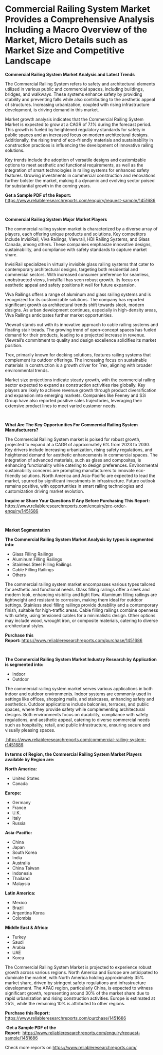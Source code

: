 <p><h1>Commercial Railing System Market Provides a Comprehensive Analysis Including a Macro Overview of the Market, Micro Details such as Market Size and Competitive Landscape</h1></p><p><strong>Commercial Railing System Market Analysis and Latest Trends</strong></p>
<p><p>The Commercial Railing System refers to safety and architectural elements utilized in various public and commercial spaces, including buildings, bridges, and walkways. These systems enhance safety by providing stability and preventing falls while also contributing to the aesthetic appeal of structures. Increasing urbanization, coupled with rising infrastructure development, is driving demand in this market.</p><p>Market growth analysis indicates that the Commercial Railing System Market is expected to grow at a CAGR of 7.1% during the forecast period. This growth is fueled by heightened regulatory standards for safety in public spaces and an increased focus on modern architectural designs. Additionally, the rising trend of eco-friendly materials and sustainability in construction practices is influencing the development of innovative railing solutions.</p><p>Key trends include the adoption of versatile designs and customizable options to meet aesthetic and functional requirements, as well as the integration of smart technologies in railing systems for enhanced safety features. Growing investments in commercial construction and renovations further bolster the market, making it a dynamic and evolving sector poised for substantial growth in the coming years.</p></p>
<p><strong>Get a Sample PDF of the Report:&nbsp;</strong> <a href="https://www.reliableresearchreports.com/enquiry/request-sample/1451686?utm_campaign=3567&utm_medium=2&utm_source=Github&utm_content=ia&utm_term=04042025&utm_id=commercial-railing-system">https://www.reliableresearchreports.com/enquiry/request-sample/1451686</a></p>
<p>&nbsp;</p>
<p><strong>Commercial Railing System Major Market Players</strong></p>
<p><p>The commercial railing system market is characterized by a diverse array of players, each offering unique products and solutions. Key competitors include InvisiRail, Viva Railings, Viewrail, HDI Railing Systems, and Glass Canada, among others. These companies emphasize innovative designs, sustainability, and compliance with safety standards to capture market share.</p><p>InvisiRail specializes in virtually invisible glass railing systems that cater to contemporary architectural designs, targeting both residential and commercial sectors. With increased consumer preference for seamless, unobstructed views, InvisiRail has seen robust growth. Its focus on aesthetic appeal and safety positions it well for future expansion.</p><p>Viva Railings offers a range of aluminum and glass railing systems and is recognized for its customizable solutions. The company has reported significant growth as architectural trends shift towards sleek, modern designs. As urban development continues, especially in high-density areas, Viva Railings anticipates further market opportunities.</p><p>Viewrail stands out with its innovative approach to cable railing systems and floating stair treads. The growing trend of open-concept spaces has fueled demand for their products, leading to a projected increase in revenue. Viewrail’s commitment to quality and design excellence solidifies its market position.</p><p>Trex, primarily known for decking solutions, features railing systems that complement its outdoor offerings. The increasing focus on sustainable materials in construction is a growth driver for Trex, aligning with broader environmental trends.</p><p>Market size projections indicate steady growth, with the commercial railing sector expected to expand as construction activities rise globally. Key players are likely to achieve revenue growth through product diversification and expansion into emerging markets. Companies like Feeney and S3i Group have also reported positive sales trajectories, leveraging their extensive product lines to meet varied customer needs.</p></p>
<p>&nbsp;</p>
<p><strong>What Are The Key Opportunities For Commercial Railing System Manufacturers?</strong></p>
<p><p>The Commercial Railing System market is poised for robust growth, projected to expand at a CAGR of approximately 6% from 2023 to 2030. Key drivers include increasing urbanization, rising safety regulations, and heightened demand for aesthetic enhancements in commercial spaces. The integration of advanced materials, such as glass and composites, is enhancing functionality while catering to design preferences. Environmental sustainability concerns are prompting manufacturers to innovate eco-friendly solutions. North America and Asia-Pacific are expected to lead the market, spurred by significant investments in infrastructure. Future outlook remains positive, with opportunities in smart railing technologies and customization driving market evolution.</p></p>
<p><strong>Inquire or Share Your Questions If Any Before Purchasing This Report:</strong> <a href="https://www.reliableresearchreports.com/enquiry/pre-order-enquiry/1451686?utm_campaign=3567&utm_medium=2&utm_source=Github&utm_content=ia&utm_term=04042025&utm_id=commercial-railing-system">https://www.reliableresearchreports.com/enquiry/pre-order-enquiry/1451686</a></p>
<p>&nbsp;</p>
<p><strong>Market Segmentation</strong></p>
<p><strong>The Commercial Railing System Market Analysis by types is segmented into:</strong></p>
<p><ul><li>Glass Filling Railings</li><li>Aluminum Filling Railings</li><li>Stainless Steel Filling Railings</li><li>Cable Filling Railings</li><li>Others</li></ul></p>
<p><p>The commercial railing system market encompasses various types tailored for aesthetic and functional needs. Glass filling railings offer a sleek and modern look, enhancing visibility and light flow. Aluminum filling railings are lightweight and resistant to corrosion, making them ideal for outdoor settings. Stainless steel filling railings provide durability and a contemporary finish, suitable for high-traffic areas. Cable filling railings combine openness with safety, using tensioned cables for a minimalistic design. Other options may include wood, wrought iron, or composite materials, catering to diverse architectural styles.</p></p>
<p><strong>Purchase this Report:&nbsp;</strong><a href="https://www.reliableresearchreports.com/purchase/1451686?utm_campaign=3567&utm_medium=2&utm_source=Github&utm_content=ia&utm_term=04042025&utm_id=commercial-railing-system">https://www.reliableresearchreports.com/purchase/1451686</a></p>
<p>&nbsp;</p>
<p><strong>The Commercial Railing System Market Industry Research by Application is segmented into:</strong></p>
<p><ul><li>Indoor</li><li>Outdoor</li></ul></p>
<p><p>The commercial railing system market serves various applications in both indoor and outdoor environments. Indoor systems are commonly used in settings like offices, shopping malls, and staircases, enhancing safety and aesthetics. Outdoor applications include balconies, terraces, and public spaces, where they provide safety while complementing architectural designs. Both environments focus on durability, compliance with safety regulations, and aesthetic appeal, catering to diverse commercial needs such as hospitality, retail, and public infrastructure, ensuring secure and visually pleasing spaces.</p></p>
<p><a href="https://www.reliableresearchreports.com/commercial-railing-system-r1451686?utm_campaign=3567&utm_medium=2&utm_source=Github&utm_content=ia&utm_term=04042025&utm_id=commercial-railing-system">&nbsp;https://www.reliableresearchreports.com/commercial-railing-system-r1451686</a></p>
<p><strong>In terms of Region, the Commercial Railing System Market Players available by Region are:</strong></p>
<p>
    <p> <strong> North America: </strong>
        <ul>
            <li>United States</li>
            <li>Canada</li>
        </ul>
        </p> 
    <p> <strong> Europe: </strong>
        <ul>
            <li>Germany</li>
            <li>France</li>
            <li>U.K.</li>
            <li>Italy</li>
            <li>Russia</li>
        </ul>
        </p> 
    <p> <strong> Asia-Pacific: </strong>
        <ul>
            <li>China</li>
            <li>Japan</li>
            <li>South Korea</li>
            <li>India</li>
            <li>Australia</li>
            <li>China Taiwan</li>
            <li>Indonesia</li>
            <li>Thailand</li>
            <li>Malaysia</li>
        </ul>
        </p> 
    <p> <strong> Latin America: </strong>
        <ul>
            <li>Mexico</li>
            <li>Brazil</li>
            <li>Argentina Korea</li>
            <li>Colombia</li>
        </ul>
        </p> 
    <p> <strong> Middle East & Africa: </strong>
        <ul>
            <li>Turkey</li>
            <li>Saudi</li>
            <li>Arabia</li>
            <li>UAE</li>
            <li>Korea</li>
        </ul>
    </p>
    </p>
<p><p>The Commercial Railing System Market is projected to experience robust growth across various regions. North America and Europe are anticipated to dominate the market, with North America holding approximately 35% market share, driven by stringent safety regulations and infrastructure development. The APAC region, particularly China, is expected to witness significant growth, representing around 30% of the market share due to rapid urbanization and rising construction activities. Europe is estimated at 25%, while the remaining 10% is attributed to other regions.</p></p>
<p><strong>Purchase this Report: </strong><a href="https://www.reliableresearchreports.com/purchase/1451686?utm_campaign=3567&utm_medium=2&utm_source=Github&utm_content=ia&utm_term=04042025&utm_id=commercial-railing-system">https://www.reliableresearchreports.com/purchase/1451686</a></p>
<p>&nbsp;<strong>Get a Sample PDF of the Report:&nbsp;&nbsp;</strong><a href="https://www.reliableresearchreports.com/enquiry/request-sample/1451686?utm_campaign=3567&utm_medium=2&utm_source=Github&utm_content=ia&utm_term=04042025&utm_id=commercial-railing-system">https://www.reliableresearchreports.com/enquiry/request-sample/1451686</a></p>
<p><strong></strong></p>
<p>Check more reports on <a href="https://www.reliableresearchreports.com/?utm_campaign=3567&utm_medium=2&utm_source=Github&utm_content=ia&utm_term=04042025&utm_id=commercial-railing-system">https://www.reliableresearchreports.com/</a></p>